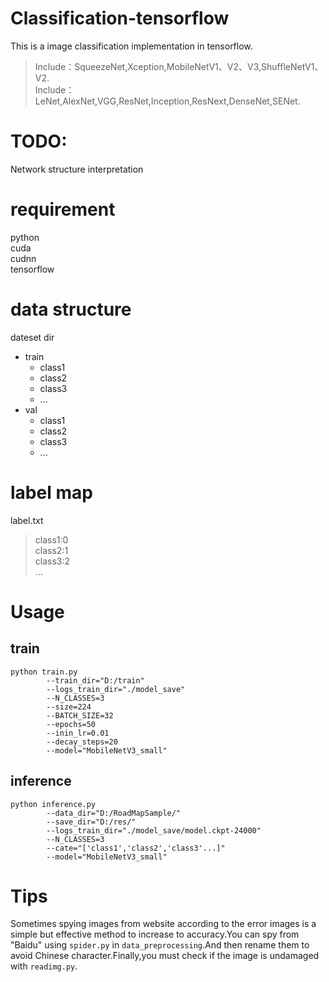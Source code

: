 # Classification-tensorflow
This is a image classification implementation in tensorflow. 
> Include：SqueezeNet,Xception,MobileNetV1、V2、V3,ShuffleNetV1、V2.  
> Include：LeNet,AlexNet,VGG,ResNet,Inception,ResNext,DenseNet,SENet. 

# TODO:
Network structure interpretation 

# requirement
python  
cuda  
cudnn  
tensorflow  

# data structure
dateset dir  
* train
	* class1  
 	* class2  
   	* class3  
	* ...  
* val   
	* class1  
 	* class2  
	* class3  
	* ... 
# label map
label.txt  
>   class1:0   
>   class2:1  
>   class3:2  
  ...  
# Usage
## train
```
python train.py   
		--train_dir="D:/train"  
		--logs_train_dir="./model_save"  
		--N_CLASSES=3   
		--size=224  
		--BATCH_SIZE=32  
		--epochs=50  
		--inin_lr=0.01  
		--decay_steps=20  
		--model="MobileNetV3_small" 
```
## inference
```
python inference.py   
		--data_dir="D:/RoadMapSample/"  
		--save_dir="D:/res/"  
		--logs_train_dir="./model_save/model.ckpt-24000"  
		--N_CLASSES=3  
		--cate="['class1','class2','class3'...]"  
		--model="MobileNetV3_small" 
```
# Tips
Sometimes spying images from website according to the error images is a simple but effective method to increase to accuracy.You can spy from "Baidu" using `spider.py` in `data_preprocessing`.And then rename them to avoid Chinese character.Finally,you must check if the image is undamaged with `readimg.py`.


